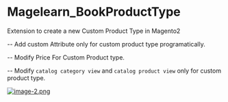# Magelearn_BookProductType
Extension to create a new Custom Product Type in Magento2

-- Add custom Attribute only for custom product type programatically.

-- Modify Price For Custom Product type.

-- Modify `catalog category view` and `catalog product view` only for custom product type.

[![image-2.png](https://i.postimg.cc/cJBCfwhJ/image-2.png)](https://postimg.cc/JytRLy9w)
